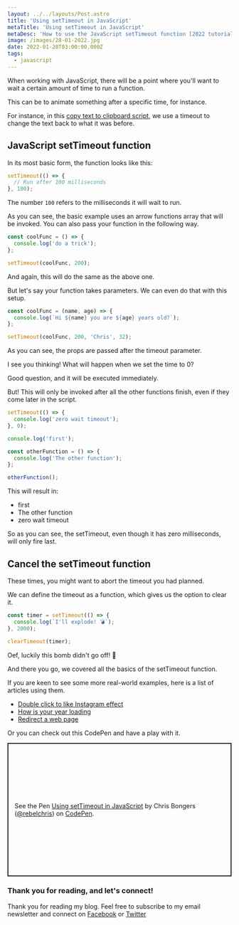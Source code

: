 ```yaml
---
layout: ../../layouts/Post.astro
title: 'Using setTimeout in JavaScript'
metaTitle: 'Using setTimeout in JavaScript'
metaDesc: 'How to use the JavaScript setTimeout function [2022 tutorial]'
image: /images/28-01-2022.jpg
date: 2022-01-28T03:00:00.000Z
tags:
  - javascript
---
```


When working with JavaScript, there will be a point where you'll want to wait a certain amount of time to run a function.

This can be to animate something after a specific time, for instance.

For instance, in this [copy text to clipboard script](https://daily-dev-tips.com/posts/vanilla-javascript-copy-text-to-clipboard-with-clipboard-api/), we use a timeout to change the text back to what it was before.

## JavaScript setTimeout function

In its most basic form, the function looks like this:

```js
setTimeout(() => {
  // Run after 100 milliseconds
}, 100);
```

The number `100` refers to the milliseconds it will wait to run.

As you can see, the basic example uses an arrow functions array that will be invoked.
You can also pass your function in the following way.

```js
const coolFunc = () => {
  console.log('do a trick');
};

setTimeout(coolFunc, 200);
```

And again, this will do the same as the above one.

But let's say your function takes parameters. We can even do that with this setup.

```js
const coolFunc = (name, age) => {
  console.log(`Hi ${name} you are ${age} years old?`);
};

setTimeout(coolFunc, 200, 'Chris', 32);
```

As you can see, the props are passed after the timeout parameter.

I see you thinking!
What will happen when we set the time to 0?

Good question, and it will be executed immediately.

But! This will only be invoked after all the other functions finish, even if they come later in the script.

```js
setTimeout(() => {
  console.log('zero wait timeout');
}, 0);

console.log('first');

const otherFunction = () => {
  console.log('The other function');
};

otherFunction();
```

This will result in:

- first
- The other function
- zero wait timeout

So as you can see, the setTimeout, even though it has zero milliseconds, will only fire last.

## Cancel the setTimeout function

These times, you might want to abort the timeout you had planned.

We can define the timeout as a function, which gives us the option to clear it.

```js
const timer = setTimeout(() => {
  console.log(`I'll explode! 💣`);
}, 2000);

clearTimeout(timer);
```

Oef, luckily this bomb didn't go off! 👀

And there you go, we covered all the basics of the setTimeout function.

If you are keen to see some more real-world examples, here is a list of articles using them.

- [Double click to like Instagram effect](https://daily-dev-tips.com/posts/double-click-to-like-instagram-effect-in-javascript/)
- [How is your year loading](https://daily-dev-tips.com/posts/how-is-your-year-loading/)
- [Redirect a web page](https://daily-dev-tips.com/posts/redirecting-a-web-page/)

Or you can check out this CodePen and have a play with it.

<p class="codepen" data-height="300" data-default-tab="result" data-slug-hash="oNGORyN" data-user="rebelchris" style="height: 300px; box-sizing: border-box; display: flex; align-items: center; justify-content: center; border: 2px solid; margin: 1em 0; padding: 1em;">
  <span>See the Pen <a href="https://codepen.io/rebelchris/pen/oNGORyN">
  Using setTimeout in JavaScript</a> by Chris Bongers (<a href="https://codepen.io/rebelchris">@rebelchris</a>)
  on <a href="https://codepen.io">CodePen</a>.</span>
</p>
<script async src="https://cpwebassets.codepen.io/assets/embed/ei.js"></script>

### Thank you for reading, and let's connect!

Thank you for reading my blog. Feel free to subscribe to my email newsletter and connect on [Facebook](https://www.facebook.com/DailyDevTipsBlog) or [Twitter](https://twitter.com/DailyDevTips1)
